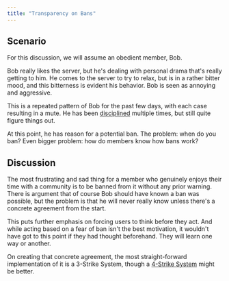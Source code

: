 ```yaml
---
title: "Transparency on Bans"
---
```

## Scenario
For this discussion, we will assume an obedient member, Bob.

Bob really likes the server, but he's dealing with personal drama that's really getting to him. He comes to the server to try to relax, but is in a rather bitter mood, and this bitterness is evident his behavior. Bob is seen as annoying and aggressive.

This is a repeated pattern of Bob for the past few days, with each case resulting in a mute. He has been [disciplined](definitions/Community%20Moderator.md#Disciplinary%20Action) multiple times, but still quite figure things out.

At this point, he has reason for a potential ban. The problem: when do you ban? Even bigger problem: how do members know how bans work?

## Discussion
The most frustrating and sad thing for a member who genuinely enjoys their time with a community is to be banned from it without any prior warning. There is argument that of course Bob should have known a ban was possible, but the problem is that he will never really know unless there's a concrete agreement from the start.

This puts further emphasis on forcing users to think before they act. And while acting based on a fear of ban isn't the best motivation, it wouldn't have got to this point if they had thought beforehand. They will learn one way or another.

On creating that concrete agreement, the most straight-forward implementation of it is a 3-Strike System, though a [4-Strike System](definitions/4-Strike%20System.md) might be better.